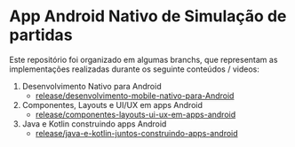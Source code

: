 # App Android Nativo de Simulação de partidas
Este repositório foi organizado em algumas branchs, que representam as implementações realizadas durante os seguinte conteúdos / videos:
1. Desenvolvimento Nativo para Android
   - [release/desenvolvimento-mobile-nativo-para-Android](https://github.com/daniloescobar/PrimeiraAplicacao/tree/release/desenvolvimento-mobile-nativo-android)
2. Componentes, Layouts e UI/UX em apps Android
   - [release/componentes-layouts-ui-ux-em-apps-android](https://github.com/daniloescobar/PrimeiraAplicacao/tree/release/componentes-layouts-ui-ux-em-apps-android)
3. Java e Kotlin construindo apps Android
   - [release/java-e-kotlin-juntos-construindo-apps-android](https://github.com/daniloescobar/PrimeiraAplicacao/tree/release/java-e-kotlin-juntos-construindo-apps-android)
